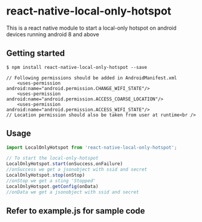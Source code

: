 # react-native-local-only-hotspot
This is a react native module to start a local-only hotspot on android devices running android 8 and above
## Getting started

`$ npm install react-native-local-only-hotspot --save`

```
// Following permissions should be added in AndroidManifest.xml
    <uses-permission android:name="android.permission.CHANGE_WIFI_STATE"/>
    <uses-permission android:name="android.permission.ACCESS_COARSE_LOCATION"/>
    <uses-permission android:name="android.permission.ACCESS_WIFI_STATE"/>
// Location permission should also be taken from user at runtime<br />
```
## Usage
```javascript
import LocalOnlyHotspot from 'react-native-local-only-hotspot';

// To start the local-only-hotspot
LocalOnlyHotspot.start(onSuccess,onFailure)
//onSuccess we get a jsonobject with ssid and secret
LocalOnlyHotspot.stop(onStop)
//onStop we get a sting 'Stopped'
LocalOnlyHotspot.getConfig(onData)
//onData we get a jsonobject with ssid and secret
```

## Refer to example.js for sample code
